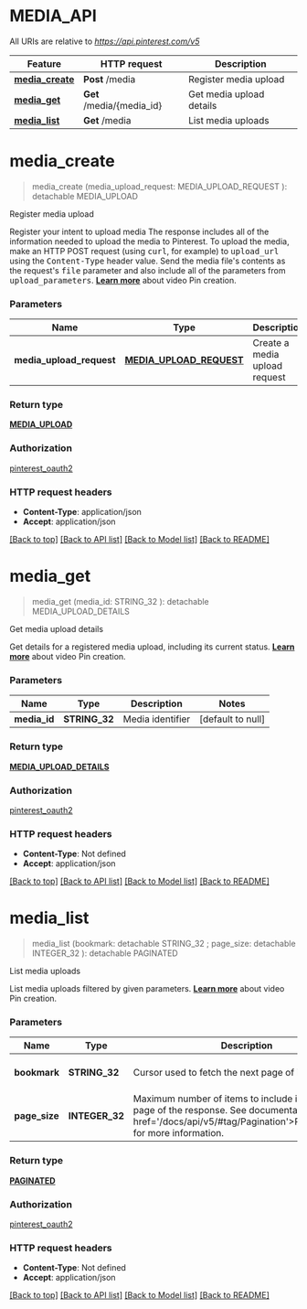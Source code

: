 # MEDIA_API

All URIs are relative to *https://api.pinterest.com/v5*

Feature | HTTP request | Description
------------- | ------------- | -------------
[**media_create**](MEDIA_API.md#media_create) | **Post** /media | Register media upload
[**media_get**](MEDIA_API.md#media_get) | **Get** /media/{media_id} | Get media upload details
[**media_list**](MEDIA_API.md#media_list) | **Get** /media | List media uploads


# **media_create**
> media_create (media_upload_request: MEDIA_UPLOAD_REQUEST ): detachable MEDIA_UPLOAD


Register media upload

Register your intent to upload media  The response includes all of the information needed to upload the media to Pinterest.  To upload the media, make an HTTP POST request (using <tt>curl</tt>, for example) to <tt>upload_url</tt> using the <tt>Content-Type</tt> header value. Send the media file's contents as the request's <tt>file</tt> parameter and also include all of the parameters from <tt>upload_parameters</tt>.  <strong><a href='/docs/solutions/content-apps/#creatingvideopins'>Learn more</a></strong> about video Pin creation.


### Parameters

Name | Type | Description  | Notes
------------- | ------------- | ------------- | -------------
 **media_upload_request** | [**MEDIA_UPLOAD_REQUEST**](MEDIA_UPLOAD_REQUEST.md)| Create a media upload request | 

### Return type

[**MEDIA_UPLOAD**](MediaUpload.md)

### Authorization

[pinterest_oauth2](../README.md#pinterest_oauth2)

### HTTP request headers

 - **Content-Type**: application/json
 - **Accept**: application/json

[[Back to top]](#) [[Back to API list]](../README.md#documentation-for-api-endpoints) [[Back to Model list]](../README.md#documentation-for-models) [[Back to README]](../README.md)

# **media_get**
> media_get (media_id: STRING_32 ): detachable MEDIA_UPLOAD_DETAILS


Get media upload details

Get details for a registered media upload, including its current status.  <strong><a href='/docs/solutions/content-apps/#creatingvideopins'>Learn more</a></strong> about video Pin creation.


### Parameters

Name | Type | Description  | Notes
------------- | ------------- | ------------- | -------------
 **media_id** | **STRING_32**| Media identifier | [default to null]

### Return type

[**MEDIA_UPLOAD_DETAILS**](MediaUploadDetails.md)

### Authorization

[pinterest_oauth2](../README.md#pinterest_oauth2)

### HTTP request headers

 - **Content-Type**: Not defined
 - **Accept**: application/json

[[Back to top]](#) [[Back to API list]](../README.md#documentation-for-api-endpoints) [[Back to Model list]](../README.md#documentation-for-models) [[Back to README]](../README.md)

# **media_list**
> media_list (bookmark:  detachable STRING_32 ; page_size:  detachable INTEGER_32 ): detachable PAGINATED


List media uploads

List media uploads filtered by given parameters.  <strong><a href='/docs/solutions/content-apps/#creatingvideopins'>Learn more</a></strong> about video Pin creation.


### Parameters

Name | Type | Description  | Notes
------------- | ------------- | ------------- | -------------
 **bookmark** | **STRING_32**| Cursor used to fetch the next page of items | [optional] [default to null]
 **page_size** | **INTEGER_32**| Maximum number of items to include in a single page of the response. See documentation on &lt;a href&#x3D;&#39;/docs/api/v5/#tag/Pagination&#39;&gt;Pagination&lt;/a&gt; for more information. | [optional] [default to 25]

### Return type

[**PAGINATED**](Paginated.md)

### Authorization

[pinterest_oauth2](../README.md#pinterest_oauth2)

### HTTP request headers

 - **Content-Type**: Not defined
 - **Accept**: application/json

[[Back to top]](#) [[Back to API list]](../README.md#documentation-for-api-endpoints) [[Back to Model list]](../README.md#documentation-for-models) [[Back to README]](../README.md)

